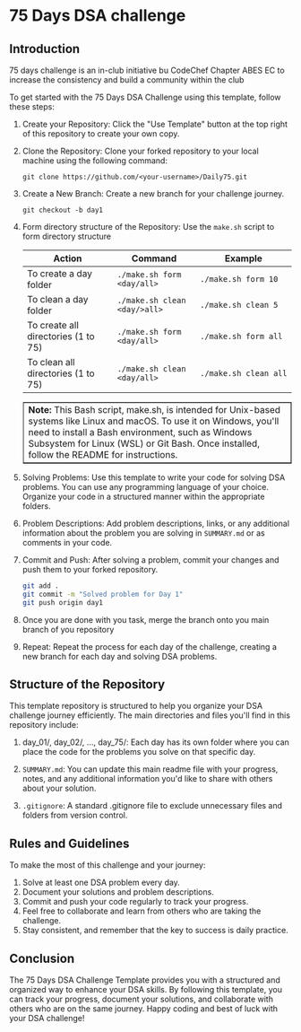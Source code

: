 # 75 Days DSA challenge

## Introduction

75 days challenge is an in-club initiative bu CodeChef Chapter ABES EC to
increase the consistency and build a community within the club

To get started with the 75 Days DSA Challenge using this template,
follow these steps:

1. Create your Repository: Click the "Use Template" button at the top right of
   this repository to create your own copy.

2. Clone the Repository: Clone your forked repository to your local machine
   using the following command:

   `git clone https://github.com/<your-username>/Daily75.git`

3. Create a New Branch: Create a new branch for your challenge journey.

   `git checkout -b day1`

4. Form directory structure of the Repository: Use the `make.sh` script to form directory structure

   | Action                              | Command                      | Example               |
   | ----------------------------------- | ---------------------------- | --------------------- |
   | To create a day folder              | `./make.sh form <day/all>`   | `./make.sh form 10`   |
   | To clean a day folder               | `./make.sh clean <day/>all>` | `./make.sh clean 5`   |
   | To create all directories (1 to 75) | `./make.sh form <day/all>`   | `./make.sh form all`  |
   | To clean all directories (1 to 75)  | `./make.sh clean <day/all>`  | `./make.sh clean all` |

    <table border="1">
        <tr>
            <td><b>Note:</b> This Bash script, make.sh, is intended for Unix-based systems like Linux and macOS. To use it on Windows, you'll need to install a Bash environment, such as Windows Subsystem for Linux (WSL) or Git Bash. Once installed, follow the README for instructions.</td>
        </tr>
    </table>

5. Solving Problems: Use this template to write your code for solving DSA
   problems. You can use any programming language of your choice. Organize your code in a
   structured manner within the appropriate folders.

6. Problem Descriptions: Add problem descriptions, links, or any additional
   information about the problem you are solving in `SUMMARY.md` or as comments
   in your code.

7. Commit and Push: After solving a problem, commit your changes and push them to your forked repository.

   ```bash
   git add .
   git commit -m "Solved problem for Day 1"
   git push origin day1
   ```

8. Once you are done with you task, merge the branch onto you main branch of you repository

9. Repeat: Repeat the process for each day of the challenge, creating a new branch for each day and solving DSA problems.

## Structure of the Repository

This template repository is structured to help you organize your DSA challenge
journey efficiently. The main directories and files you'll find in this
repository include:

1. day_01/, day_02/, ..., day_75/: Each day has its own folder where you can
   place the code for the problems you solve on that specific day.

2. `SUMMARY.md`: You can update this main readme file with your progress,
   notes, and any additional information you'd like to share with others about your solution.

3. `.gitignore`: A standard .gitignore file to exclude unnecessary files
   and folders from version control.

## Rules and Guidelines

To make the most of this challenge and your journey:

1. Solve at least one DSA problem every day.
2. Document your solutions and problem descriptions.
3. Commit and push your code regularly to track your progress.
4. Feel free to collaborate and learn from others who are taking the challenge.
5. Stay consistent, and remember that the key to success is daily practice.

## Conclusion

The 75 Days DSA Challenge Template provides you with a structured and
organized way to enhance your DSA skills. By following this template,
you can track your progress, document your solutions, and collaborate
with others who are on the same journey. Happy coding and best of luck with
your DSA challenge!
